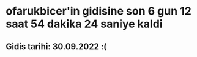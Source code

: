 # ofarukbicer'in gidisine son 6 gun 12 saat 54 dakika 24 saniye kaldi

## Gidis tarihi: 30.09.2022 :(